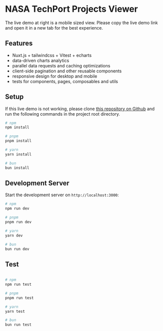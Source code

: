 # NASA TechPort Projects Viewer

The live demo at right is a mobile sized view. Please copy the live demo link and open it in a new tab for the best experience.

## Features

- Nuxt.js + tailwindcss + Vitest + echarts
- data-driven charts analytics
- parallel data requests and caching optimizations
- client-side pagination and other reusable components
- responsive design for desktop and mobile
- tests for components, pages, composables and utils

## Setup

If this live demo is not working, please clone [this repository on Github](https://github.com/loseway216/nasa-techport-app) and run the following commands in the project root directory.

```bash
# npm
npm install

# pnpm
pnpm install

# yarn
yarn install

# bun
bun install
```

## Development Server

Start the development server on `http://localhost:3000`:

```bash
# npm
npm run dev

# pnpm
pnpm run dev

# yarn
yarn dev

# bun
bun run dev
```

## Test

```bash

# npm
npm run test

# pnpm
pnpm run test

# yarn
yarn test

# bun
bun run test
```
